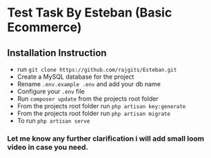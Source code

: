 # Test Task By Esteban (Basic Ecommerce)

## Installation Instruction
- run ```git clone https://github.com/rajgits/Esteban.git```
- Create a MySQL database for the project 
- Rename ```.env.example .env``` and add your db name
- Configure your ```.env``` file
- Run ```composer update``` from the projects root folder
- From the projects root folder run ```php artisan key:generate```
- From the projects root folder run ```php artisan migrate```
- To run  ```php artisan serve```

### Let me know any further clarification i will add small loom video in case you need.
